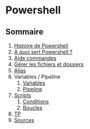 # Powershell 

## Sommaire

  1. [Histoire de Powershell](histoire.md)
  2. [A quoi sert Powershell ?](powershell.md)
  3. [Aide commandes](aide.md)
  4. [Gérer les fichiers et dossiers](commandes.md)
  5. [Alias](alias.md)
  6. Variables / Pipeline
     1. [Variables](variables.md)
     2. [Pipeline](pipeline.md)
  7. [Scripts](scripts.md)
     1. [Conditions]()
     2. [Boucles](boucles.md)
  8. [TP]()
  9. [Sources](sources.md)
